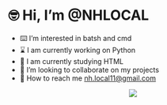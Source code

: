 # 🤓 Hi, I’m @NHLOCAL
- ⌨️ I’m interested in batsh and cmd
- ⌛ I am currently working on Python
- 📖 I am currently studying HTML
- 🤝 I’m looking to collaborate on my projects
- 📨 How to reach me nh.local11@gmail.com


<p align="center">
  <a href="https://skillicons.dev">
    <img src="https://skillicons.dev/icons?i=git,py,html,cmd" />
  </a>
</p>
